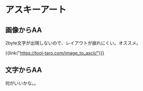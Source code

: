 # アスキーアート


画像からAA
----------

2byte文字が出現しないので、レイアウトが崩れにくい。オススメ。

{{link("https://tool-taro.com/image_to_ascii/")}}


文字からAA
----------

何がいいかな。。

